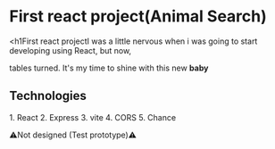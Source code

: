 <h1>First react project(Animal Search)</h1>

<h1First react projectI was a little nervous when i was going to start developing using React, but now, 

tables turned.
It's my time to shine with this new <b>baby</b>

<h2>Technologies</h2>
  1. React
  2. Express
  3. vite
  4. CORS
  5. Chance

⚠️Not designed (Test prototype)⚠️
